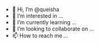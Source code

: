 - 👋 Hi, I’m @queisha
- 👀 I’m interested in ...
- 🌱 I’m currently learning ...
- 💞️ I’m looking to collaborate on ...
- 📫 How to reach me ...

<!---
queisha/queisha is a ✨ special ✨ repository because its `README.md` (this file) appears on your GitHub profile.
You can click the Preview link to take a look at your changes.
--->
